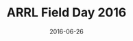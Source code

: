 ---
description: 
title: ARRL Field Day 2016
date: 2016-06-26
weight: 1
menus: "main"
resources:
  - src: IMG_0941.jpg
    params:
      cover: true
---